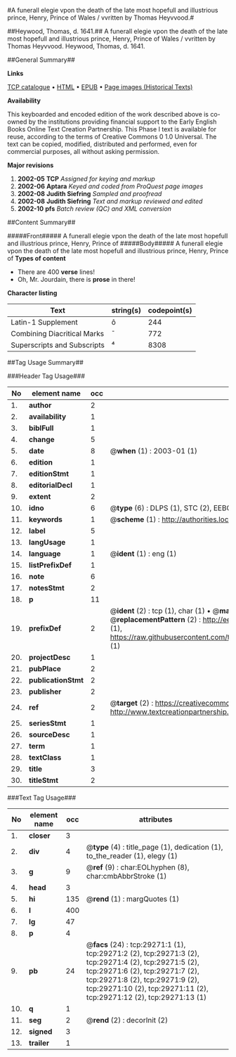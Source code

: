 #A funerall elegie vpon the death of the late most hopefull and illustrious prince, Henry, Prince of Wales / vvritten by Thomas Heyvvood.#

##Heywood, Thomas, d. 1641.##
A funerall elegie vpon the death of the late most hopefull and illustrious prince, Henry, Prince of Wales / vvritten by Thomas Heyvvood.
Heywood, Thomas, d. 1641.

##General Summary##

**Links**

[TCP catalogue](http://www.ota.ox.ac.uk/tcp/)  • 
[HTML](http://tei.it.ox.ac.uk/tcp/Texts-HTML/free/A03/A03203.html)  • 
[EPUB](http://tei.it.ox.ac.uk/tcp/Texts-EPUB/free/A03/A03203.epub) • 
[Page images (Historical Texts)](https://data.historicaltexts.jisc.ac.uk/view?pubId=eebo-38160624e&pageId=eebo-38160624e-29271-1)

**Availability**

This keyboarded and encoded edition of the
	       work described above is co-owned by the institutions
	       providing financial support to the Early English Books
	       Online Text Creation Partnership. This Phase I text is
	       available for reuse, according to the terms of Creative
	       Commons 0 1.0 Universal. The text can be copied,
	       modified, distributed and performed, even for
	       commercial purposes, all without asking permission.

**Major revisions**

1. __2002-05__ __TCP__ *Assigned for keying and markup*
1. __2002-06__ __Aptara__ *Keyed and coded from ProQuest page images*
1. __2002-08__ __Judith Siefring__ *Sampled and proofread*
1. __2002-08__ __Judith Siefring__ *Text and markup reviewed and edited*
1. __2002-10__ __pfs__ *Batch review (QC) and XML conversion*

##Content Summary##

#####Front#####
A funerall elegie vpon the death of the late most hopefull and illustrious prince, Henry, Prince of 
#####Body#####
A funerall elegie vpon the death of the late most hopefull and illustrious prince, Henry, Prince of 
**Types of content**

  * There are 400 **verse** lines!
  * Oh, Mr. Jourdain, there is **prose** in there!

**Character listing**


|Text|string(s)|codepoint(s)|
|---|---|---|
|Latin-1 Supplement|ô|244|
|Combining             Diacritical Marks|̄|772|
|Superscripts             and Subscripts|⁴|8308|

##Tag Usage Summary##

###Header Tag Usage###

|No|element name|occ|attributes|
|---|---|---|---|
|1.|__author__|2||
|2.|__availability__|1||
|3.|__biblFull__|1||
|4.|__change__|5||
|5.|__date__|8| @__when__ (1) : 2003-01 (1)|
|6.|__edition__|1||
|7.|__editionStmt__|1||
|8.|__editorialDecl__|1||
|9.|__extent__|2||
|10.|__idno__|6| @__type__ (6) : DLPS (1), STC (2), EEBO-CITATION (1), OCLC (1), VID (1)|
|11.|__keywords__|1| @__scheme__ (1) : http://authorities.loc.gov/ (1)|
|12.|__label__|5||
|13.|__langUsage__|1||
|14.|__language__|1| @__ident__ (1) : eng (1)|
|15.|__listPrefixDef__|1||
|16.|__note__|6||
|17.|__notesStmt__|2||
|18.|__p__|11||
|19.|__prefixDef__|2| @__ident__ (2) : tcp (1), char (1)  •  @__matchPattern__ (2) : ([0-9\-]+):([0-9IVX]+) (1), (.+) (1)  •  @__replacementPattern__ (2) : http://eebo.chadwyck.com/downloadtiff?vid=$1&page=$2 (1), https://raw.githubusercontent.com/textcreationpartnership/Texts/master/tcpchars.xml#$1 (1)|
|20.|__projectDesc__|1||
|21.|__pubPlace__|2||
|22.|__publicationStmt__|2||
|23.|__publisher__|2||
|24.|__ref__|2| @__target__ (2) : https://creativecommons.org/publicdomain/zero/1.0/ (1), http://www.textcreationpartnership.org/docs/. (1)|
|25.|__seriesStmt__|1||
|26.|__sourceDesc__|1||
|27.|__term__|1||
|28.|__textClass__|1||
|29.|__title__|3||
|30.|__titleStmt__|2||


###Text Tag Usage###

|No|element name|occ|attributes|
|---|---|---|---|
|1.|__closer__|3||
|2.|__div__|4| @__type__ (4) : title_page (1), dedication (1), to_the_reader (1), elegy (1)|
|3.|__g__|9| @__ref__ (9) : char:EOLhyphen (8), char:cmbAbbrStroke (1)|
|4.|__head__|3||
|5.|__hi__|135| @__rend__ (1) : margQuotes (1)|
|6.|__l__|400||
|7.|__lg__|47||
|8.|__p__|4||
|9.|__pb__|24| @__facs__ (24) : tcp:29271:1 (1), tcp:29271:2 (2), tcp:29271:3 (2), tcp:29271:4 (2), tcp:29271:5 (2), tcp:29271:6 (2), tcp:29271:7 (2), tcp:29271:8 (2), tcp:29271:9 (2), tcp:29271:10 (2), tcp:29271:11 (2), tcp:29271:12 (2), tcp:29271:13 (1)|
|10.|__q__|1||
|11.|__seg__|2| @__rend__ (2) : decorInit (2)|
|12.|__signed__|3||
|13.|__trailer__|1||
